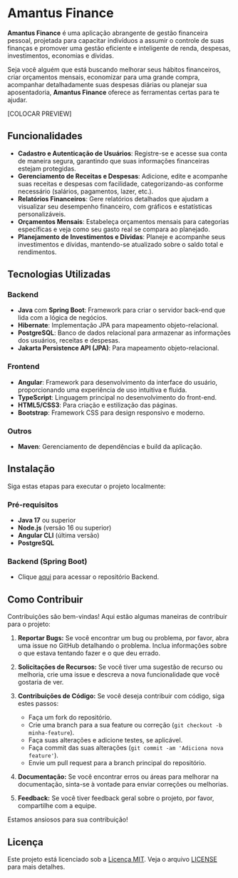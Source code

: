 # Amantus Finance

**Amantus Finance** é uma aplicação abrangente de gestão financeira pessoal, projetada para capacitar indivíduos a assumir o controle de suas finanças e promover uma gestão eficiente e inteligente de renda, despesas, investimentos, economias e dívidas. 

Seja você alguém que está buscando melhorar seus hábitos financeiros, criar orçamentos mensais, economizar para uma grande compra, acompanhar detalhadamente suas despesas diárias ou planejar sua aposentadoria, **Amantus Finance** oferece as ferramentas certas para te ajudar.

[COLOCAR PREVIEW]

## Funcionalidades

- **Cadastro e Autenticação de Usuários**: Registre-se e acesse sua conta de maneira segura, garantindo que suas informações financeiras estejam protegidas.
- **Gerenciamento de Receitas e Despesas**: Adicione, edite e acompanhe suas receitas e despesas com facilidade, categorizando-as conforme necessário (salários, pagamentos, lazer, etc.).
- **Relatórios Financeiros**: Gere relatórios detalhados que ajudam a visualizar seu desempenho financeiro, com gráficos e estatísticas personalizáveis.
- **Orçamentos Mensais**: Estabeleça orçamentos mensais para categorias específicas e veja como seu gasto real se compara ao planejado.
- **Planejamento de Investimentos e Dívidas**: Planeje e acompanhe seus investimentos e dívidas, mantendo-se atualizado sobre o saldo total e rendimentos.

## Tecnologias Utilizadas

### Backend
- **Java** com **Spring Boot**: Framework para criar o servidor back-end que lida com a lógica de negócios.
- **Hibernate**: Implementação JPA para mapeamento objeto-relacional.
- **PostgreSQL**: Banco de dados relacional para armazenar as informações dos usuários, receitas e despesas.
- **Jakarta Persistence API (JPA)**: Para mapeamento objeto-relacional.

### Frontend
- **Angular**: Framework para desenvolvimento da interface do usuário, proporcionando uma experiência de uso intuitiva e fluida.
- **TypeScript**: Linguagem principal no desenvolvimento do front-end.
- **HTML5/CSS3**: Para criação e estilização das páginas.
- **Bootstrap**: Framework CSS para design responsivo e moderno.

### Outros
- **Maven**: Gerenciamento de dependências e build da aplicação.

## Instalação

Siga estas etapas para executar o projeto localmente:

### Pré-requisitos

- **Java 17** ou superior
- **Node.js** (versão 16 ou superior)
- **Angular CLI** (última versão)
- **PostgreSQL**

### Backend (Spring Boot)

- Clique [aqui](https://github.com/AllanSmithll/amantus-finance-backend) para acessar o repositório Backend.

## Como Contribuir

Contribuições são bem-vindas! Aqui estão algumas maneiras de contribuir para o projeto:

1. **Reportar Bugs:** Se você encontrar um bug ou problema, por favor, abra uma issue no GitHub detalhando o problema. Inclua informações sobre o que estava tentando fazer e o que deu errado.

2. **Solicitações de Recursos:** Se você tiver uma sugestão de recurso ou melhoria, crie uma issue e descreva a nova funcionalidade que você gostaria de ver.

3. **Contribuições de Código:** Se você deseja contribuir com código, siga estes passos:
   - Faça um fork do repositório.
   - Crie uma branch para a sua feature ou correção (`git checkout -b minha-feature`).
   - Faça suas alterações e adicione testes, se aplicável.
   - Faça commit das suas alterações (`git commit -am 'Adiciona nova feature'`).
   - Envie um pull request para a branch principal do repositório.

4. **Documentação:** Se você encontrar erros ou áreas para melhorar na documentação, sinta-se à vontade para enviar correções ou melhorias.

5. **Feedback:** Se você tiver feedback geral sobre o projeto, por favor, compartilhe com a equipe.

Estamos ansiosos para sua contribuição!

## Licença

Este projeto está licenciado sob a [Licença MIT](LICENSE). Veja o arquivo [LICENSE](LICENSE) para mais detalhes.
